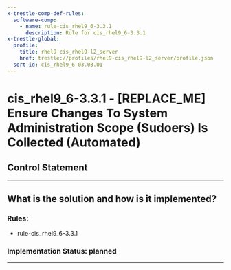 ```yaml
---
x-trestle-comp-def-rules:
  software-comp:
    - name: rule-cis_rhel9_6-3.3.1
      description: Rule for cis_rhel9_6-3.3.1
x-trestle-global:
  profile:
    title: rhel9-cis_rhel9-l2_server
    href: trestle://profiles/rhel9-cis_rhel9-l2_server/profile.json
  sort-id: cis_rhel9_6-03.03.01
---
```


# cis_rhel9_6-3.3.1 - \[REPLACE_ME\] Ensure Changes To System Administration Scope (Sudoers) Is Collected (Automated)

## Control Statement

______________________________________________________________________

## What is the solution and how is it implemented?

<!-- For implementation status enter one of: implemented, partial, planned, alternative, not-applicable -->

<!-- Note that the list of rules under ### Rules: is read-only and changes will not be captured after assembly to JSON -->

<!-- Add control implementation description here for control: cis_rhel9_6-3.3.1 -->

### Rules:

  - rule-cis_rhel9_6-3.3.1

### Implementation Status: planned

______________________________________________________________________
